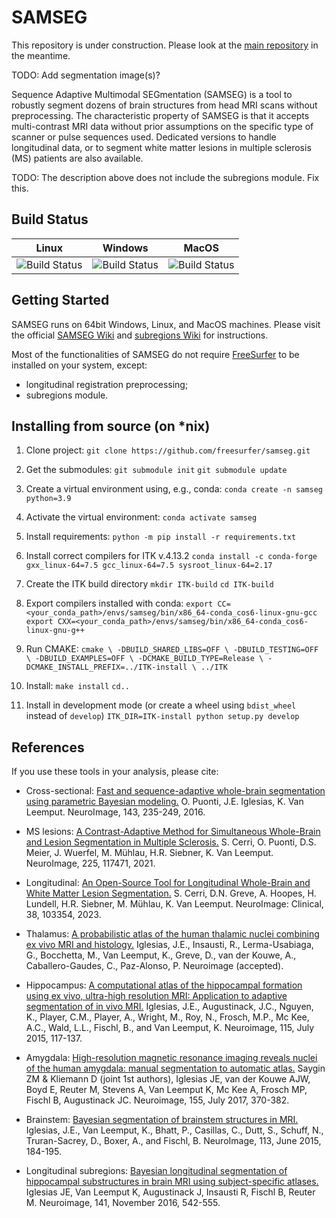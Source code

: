 # SAMSEG

This repository is under construction. Please look at the [main repository](https://github.com/freesurfer/freesurfer) in the meantime.

TODO: Add segmentation image(s)?

Sequence Adaptive Multimodal SEGmentation (SAMSEG) is a tool to robustly segment dozens of brain structures from head MRI scans without preprocessing. The characteristic property of SAMSEG is that it accepts multi-contrast MRI data without prior assumptions on the specific type of scanner or pulse sequences used. Dedicated versions to handle longitudinal data, or to segment white matter lesions in multiple sclerosis (MS) patients are also available.

TODO: The description above does not include the subregions module. Fix this.

## Build Status

| Linux   | Windows    | MacOS |
|---------|------------|-----|
| ![Build Status](https://github.com/freesurfer/samseg/actions/workflows/linux.yml/badge.svg) | ![Build Status](https://github.com/freesurfer/samseg/actions/workflows/windows.yml/badge.svg) | ![Build Status](https://github.com/freesurfer/samseg/actions/workflows/macos.yml/badge.svg) |

## Getting Started

SAMSEG runs on 64bit Windows, Linux, and MacOS machines. Please visit the official [SAMSEG Wiki](https://surfer.nmr.mgh.harvard.edu/fswiki/Samseg) and [subregions Wiki](https://surfer.nmr.mgh.harvard.edu/fswiki/SubregionSegmentation) for instructions.

Most of the functionalities of SAMSEG do not require [FreeSurfer](https://freesurfer.net/) to be installed on your system, except:
- longitudinal registration preprocessing;
- subregions module.

## Installing from source (on *nix)

1. Clone project: `git clone https://github.com/freesurfer/samseg.git` 

2. Get the submodules: 
`git submodule init`
`git submodule update`

3. Create a virtual environment using, e.g., conda:
`conda create -n samseg python=3.9`

4. Activate the virtual environment:
`conda activate samseg`

5. Install requirements:
`python -m pip install -r requirements.txt`

6. Install correct compilers for ITK v.4.13.2
`conda install -c conda-forge gxx_linux-64=7.5 gcc_linux-64=7.5 sysroot_linux-64=2.17`

7. Create the ITK build directory
`mkdir ITK-build`
`cd ITK-build`

8. Export compilers installed with conda:
`export CC=<your_conda_path>/envs/samseg/bin/x86_64-conda_cos6-linux-gnu-gcc `
`export CXX=<your_conda_path>/envs/samseg/bin/x86_64-conda_cos6-linux-gnu-g++ `

9. Run CMAKE:
`cmake \
        -DBUILD_SHARED_LIBS=OFF \
        -DBUILD_TESTING=OFF \
        -DBUILD_EXAMPLES=OFF \
        -DCMAKE_BUILD_TYPE=Release \
        -DCMAKE_INSTALL_PREFIX=../ITK-install \
        ../ITK`
        
10. Install:
`make install`
`cd..`

11. Install in development mode (or create a wheel using `bdist_wheel` instead of `develop`)
`ITK_DIR=ITK-install python setup.py develop`

## References 

If you use these tools in your analysis, please cite:

- Cross-sectional: [Fast and sequence-adaptive whole-brain segmentation using parametric Bayesian modeling.](https://www.sciencedirect.com/science/article/pii/S1053811916304724) O. Puonti, J.E. Iglesias, K. Van Leemput. NeuroImage, 143, 235-249, 2016.

- MS lesions: [A Contrast-Adaptive Method for Simultaneous Whole-Brain and Lesion Segmentation in Multiple Sclerosis.](https://www.sciencedirect.com/science/article/pii/S1053811920309563) S. Cerri, O. Puonti, D.S. Meier, J. Wuerfel, M. Mühlau, H.R. Siebner, K. Van Leemput. NeuroImage, 225, 117471, 2021.

- Longitudinal: [An Open-Source Tool for Longitudinal Whole-Brain and White Matter Lesion Segmentation.](https://www.sciencedirect.com/science/article/pii/S2213158223000438) S. Cerri, D.N. Greve, A. Hoopes, H. Lundell, H.R. Siebner, M. Mühlau, K. Van Leemput. NeuroImage: Clinical, 38, 103354, 2023.

- Thalamus: [A probabilistic atlas of the human thalamic nuclei combining ex vivo MRI and histology.](https://www.sciencedirect.com/science/article/pii/S1053811918307109) Iglesias, J.E., Insausti, R., Lerma-Usabiaga, G., Bocchetta, M., Van Leemput, K., Greve, D., van der Kouwe, A., Caballero-Gaudes, C., Paz-Alonso, P. Neuroimage (accepted).

- Hippocampus: [A computational atlas of the hippocampal formation using ex vivo, ultra-high resolution MRI: Application to adaptive segmentation of in vivo MRI.](https://www.sciencedirect.com/science/article/pii/S1053811915003420) Iglesias, J.E., Augustinack, J.C., Nguyen, K., Player, C.M., Player, A., Wright, M., Roy, N., Frosch, M.P., Mc Kee, A.C., Wald, L.L., Fischl, B., and Van Leemput, K. Neuroimage, 115, July 2015, 117-137.

- Amygdala: [High-resolution magnetic resonance imaging reveals nuclei of the human amygdala: manual segmentation to automatic atlas.](https://www.sciencedirect.com/science/article/abs/pii/S1053811917303427) Saygin ZM & Kliemann D (joint 1st authors), Iglesias JE, van der Kouwe AJW, Boyd E, Reuter M, Stevens A, Van Leemput K, Mc Kee A, Frosch MP, Fischl B, Augustinack JC. Neuroimage, 155, July 2017, 370-382.

- Brainstem: [Bayesian segmentation of brainstem structures in MRI.](https://www.sciencedirect.com/science/article/pii/S1053811915001895) Iglesias, J.E., Van Leemput, K., Bhatt, P., Casillas, C., Dutt, S., Schuff, N., Truran-Sacrey, D., Boxer, A., and Fischl, B. NeuroImage, 113, June 2015, 184-195.

- Longitudinal subregions: [Bayesian longitudinal segmentation of hippocampal substructures in brain MRI using subject-specific atlases.](https://www.sciencedirect.com/science/article/pii/S1053811916303275) Iglesias JE, Van Leemput K, Augustinack J, Insausti R, Fischl B, Reuter M. Neuroimage, 141, November 2016, 542-555.

